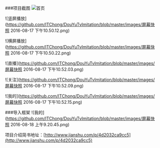 ###项目截图
![首页](https://github.com/ITChong/DouYuTvImitation/blob/master/images/屏幕快照%202016-08-17%20下午10.49.57.png)

![竖屏播放](https://github.com/ITChong/DouYuTvImitation/blob/master/images/屏幕快照 2016-08-17 下午10.50.12.png)

![横屏播放](https://github.com/ITChong/DouYuTvImitation/blob/master/images/屏幕快照 2016-08-17 下午10.50.22.png)

![直播](https://github.com/ITChong/DouYuTvImitation/blob/master/images/屏幕快照 2016-08-17 下午10.52.03.png)

![关注](https://github.com/ITChong/DouYuTvImitation/blob/master/images/屏幕快照 2016-08-17 下午10.52.09.png)

![我的](https://github.com/ITChong/DouYuTvImitation/blob/master/images/屏幕快照 2016-08-17 下午10.52.15.png)

###导入框架
![我的](https://github.com/ITChong/DouYuTvImitation/blob/master/images/屏幕快照 2016-08-18 上午9.20.45.png)

项目介绍简书地址：[http://www.jianshu.com/p/4d2032ca9cc5](http://www.jianshu.com/p/4d2032ca9cc5)
